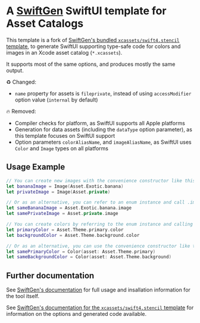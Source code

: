 # A [SwiftGen](https://github.com/SwiftGen/SwiftGen) SwiftUI template for Asset Catalogs

This template is a fork of [SwiftGen's bundled `xcassets/swift4.stencil` template](https://github.com/SwiftGen/SwiftGen/blob/master/templates/xcassets/swift4.stencil), to generate SwiftUI supporting type-safe code for colors and images in an Xcode asset catalog (`*.xcassets`).

It supports most of the same options, and produces mostly the same output.

♻️ Changed:
* `name` property for assets is `fileprivate`, instead of using `accessModifier` option value (`internal` by default)

🔥 Removed:
* Compiler checks for platform, as SwiftUI supports all Apple platforms
* Generation for data assets (including the `dataType` option parameter), as this template focuses on SwiftUI support
* Option parameters `colorAliasName`, and `imageAliasName`, as SwiftUI uses `Color` and `Image` types on all platforms

## Usage Example
```swift
// You can create new images with the convenience constructor like this:
let bananaImage = Image(Asset.Exotic.banana)
let privateImage = Image(Asset.private)

// Or as an alternative, you can refer to an enum instance and call .image on it:
let sameBananaImage = Asset.Exotic.banana.image
let samePrivateImage = Asset.private.image

// You can create colors by referring to the enum instance and calling `.color` on it:
let primaryColor = Asset.Theme.primary.color
let backgroundColor = Asset.Theme.background.color

// Or as an alternative, you can use the convenience constructor like this:
let samePrimaryColor = Color(asset: Asset.Theme.primary)
let sameBackgroundColor = Color(asset: Asset.Theme.background)
```

## Further documentation

See [SwiftGen's documentation](https://github.com/SwiftGen/SwiftGen#swiftgen) for full usage and insallation information for the tool itself.

See [SwiftGen's documentation for the `xcassets/swift4.stencil` template](https://github.com/SwiftGen/SwiftGen/blob/master/Documentation/templates/xcassets/swift4.md) for information on the options and generated code available.